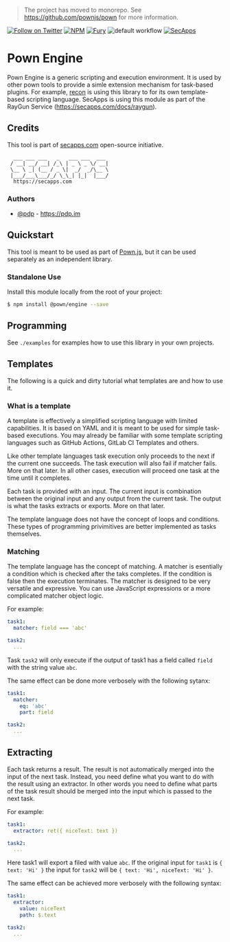 > The project has moved to monorepo. See https://github.com/pownjs/pown for more information.

[![Follow on Twitter](https://img.shields.io/twitter/follow/pownjs.svg?logo=twitter)](https://twitter.com/pownjs)
[![NPM](https://img.shields.io/npm/v/@pown/engine.svg)](https://www.npmjs.com/package/@pown/engine)
[![Fury](https://img.shields.io/badge/version-2x%20Fury-red.svg)](https://github.com/pownjs/lobby)
![default workflow](https://github.com/pownjs/engine/actions/workflows/default.yaml/badge.svg)
[![SecApps](https://img.shields.io/badge/credits-SecApps-black.svg)](https://secapps.com)

# Pown Engine

Pown Engine is a generic scripting and execution environment. It is used by other pown tools to provide a simle extension mechanism for task-based plugins. For example, [recon](https://github.com/pownjs/recon) is using this library to for its own template-based scripting language. SecApps is using this module as part of the RayGun Service (https://secapps.com/docs/raygun).

## Credits

This tool is part of [secapps.com](https://secapps.com) open-source initiative.

```
  ___ ___ ___   _   ___ ___  ___
 / __| __/ __| /_\ | _ \ _ \/ __|
 \__ \ _| (__ / _ \|  _/  _/\__ \
 |___/___\___/_/ \_\_| |_|  |___/
  https://secapps.com
```

### Authors

* [@pdp](https://twitter.com/pdp) - https://pdp.im

## Quickstart

This tool is meant to be used as part of [Pown.js](https://github.com/pownjs/pown), but it can be used separately as an independent library.

### Standalone Use

Install this module locally from the root of your project:

```sh
$ npm install @pown/engine --save
```

## Programming

See `./examples` for examples how to use this library in your own projects.

## Templates

The following is a quick and dirty tutorial what templates are and how to use it.

### What is a template

A template is effectively a simplified scripting language with limited capabilities. It is based on YAML and it is meant to be used for simple task-based executions. You may already be familiar with some template scripting languages such as GitHub Actions, GitLab CI Templates and others.

Like other template languages task execution only proceeds to the next if the current one succeeds. The task execution will also fail if matcher fails. More on that later. In all other cases, execution will proceed one task at the time until it completes.

Each task is provided with an input. The current input is combination between the original input and any output from the current task. The output is what the tasks extracts or exports. More on that later.

The template language does not have the concept of loops and conditions. These types of programming privimitives are better implemented as tasks themselves.

### Matching

The template language has the concept of matching. A matcher is esentially a condition which is checked after the taks completes. If the condition is false then the execution terminates. The matcher is designed to be very versatile and expressive. You can use JavaScript expressions or a more complicated matcher object logic.

For example:

```yaml
task1:
  matcher: field === 'abc'

task2:
  ...
```

Task `task2` will only execute if the output of task1 has a field called `field` with the string value `abc`.

The same effect can be done more verbosely with the following sytanx:

```yaml
task1:
  matcher:
    eq: 'abc'
    part: field

task2:
  ...
```

## Extracting

Each task returns a result. The result is not automatically merged into the input of the next task. Instead, you need define what you want to do with the result using an extractor. In other words you need to define what parts of the task result should be merged into the input which is passed to the next task.

For example:

```yaml
task1:
  extractor: ret({ niceText: text })

task2:
  ...
```

Here task1 will export a filed with value `abc`. If the original input for `task1` is `{ text: 'Hi' }` the input for `task2` will be `{ text: 'Hi', niceText: 'Hi' }`.

The same effect can be achieved more verbosely with the following syntax:

```yaml
task1:
  extractor:
    value: niceText
    path: $.text

task2:
  ...
```
